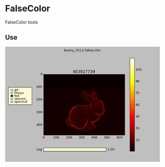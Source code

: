 # FalseColor
FalseColor tools

Use
--------
<p align="center"><img src="https://github.com/matt77hias/FalseColor/blob/master/res/Example.png" ></p>

